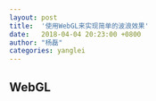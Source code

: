 ```yaml
---
layout: post
title:  '使用WebGL来实现简单的波浪效果'
date:   2018-04-04 20:23:00 +0800
author: "杨磊"
categories: yanglei
---
```


## WebGL